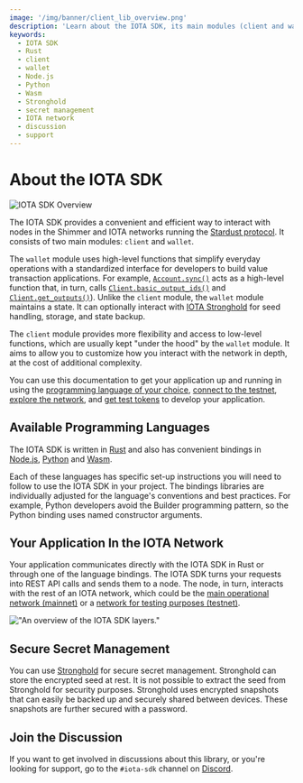 ```yaml
---
image: '/img/banner/client_lib_overview.png'
description: 'Learn about the IOTA SDK, its main modules (client and wallet), available programming languages (Rust, Node.js, Python, and Wasm), secure secret management using Stronghold, and how to join the discussion and get support.'
keywords:
  - IOTA SDK
  - Rust
  - client
  - wallet
  - Node.js
  - Python
  - Wasm
  - Stronghold
  - secret management
  - IOTA network
  - discussion
  - support
---
```


# About the IOTA SDK

![IOTA SDK Overview](/img/banner/client_lib_overview.png)

The IOTA SDK provides a convenient and efficient way to interact with nodes in the Shimmer
and IOTA networks running the [Stardust protocol](https://wiki.iota.org/shimmer/develop/explanations/what-is-stardust).
It consists of two main modules: `client` and `wallet`.

The `wallet` module uses high-level functions that simplify everyday operations with a standardized interface for
developers to build value transaction applications. For example, [`Account.sync()`](references/nodejs/classes/Account/#sync)
acts as a high-level function that, in turn, calls [`Client.basic_output_ids()`](references/nodejs/classes/Client/#basicoutputids)
and [`Client.get_outputs()`](references/nodejs/classes/Client/#getoutputs)). Unlike the `client` module, the `wallet`
module maintains a state. It can optionally interact with [IOTA Stronghold](https://github.com/iotaledger/stronghold.rs/)
for seed handling, storage, and state backup.

The `client` module provides more flexibility and access to low-level functions, which are usually kept "under the hood" by the
`wallet` module. It aims to allow you to customize how you interact with the network in depth, at the cost of
additional complexity.

You can use this documentation to get your application up and running in using the
[programming language of your choice](#available-programming-languages),
[connect to the testnet](explanations/testnet-and-test-tokens.md#connect-to-the-testnet-api),
[explore the network](explanations/testnet-and-test-tokens.md#explore-the-network),
and [get test tokens](explanations/testnet-and-test-tokens.md#get-test-tokens) to develop your application.

## Available Programming Languages

The IOTA SDK is written in [Rust](getting-started/rust.mdx) and also has convenient bindings
in [Node.js](getting-started/nodejs.mdx), [Python](getting-started/python.mdx) and [Wasm](getting-started/wasm.mdx).

Each of these languages has specific set-up instructions you will need to follow to use the IOTA SDK in your project. The bindings libraries are individually adjusted for the language's conventions and best practices. For example, Python developers avoid the Builder
programming pattern, so the Python binding uses named constructor arguments.

## Your Application In the IOTA Network

Your application communicates directly with the IOTA SDK in Rust or through one of the language bindings. The IOTA SDK
turns your requests into REST API calls and sends them to a node. The node, in turn, interacts with the rest of an
IOTA network, which could be the
[main operational network (mainnet)](https://wiki.iota.org/shimmer/develop/explanations/what-is-shimmer/networks/#shimmer-mainnet)
or
a [network for testing purposes (testnet)](https://wiki.iota.org/shimmer/develop/explanations/what-is-shimmer/networks/#public-testnet).

!["An overview of the IOTA SDK layers."](/img/layered_overview.png 'An overview of the IOTA SDK layers.')

## Secure Secret Management

You can use [Stronghold](https://wiki.iota.org/shimmer/stronghold.rs/welcome) for secure secret management. Stronghold
can store the encrypted seed at rest. It is not possible to extract the seed from Stronghold for security purposes.
Stronghold uses encrypted snapshots that can easily be backed up and securely shared between devices. These snapshots
are further secured with a password.

## Join the Discussion

If you want to get involved in discussions about this library, or you're looking for support, go to the `#iota-sdk`
channel
on [Discord](https://discord.iota.org).
